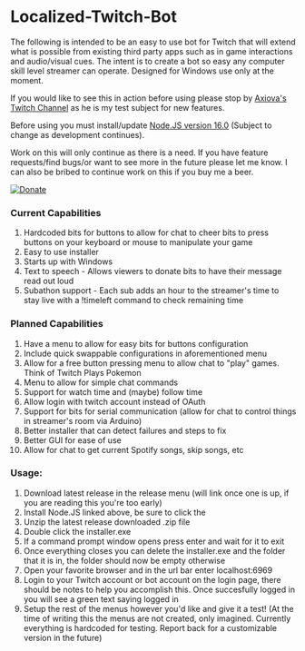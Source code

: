 # Localized-Twitch-Bot

The following is intended to be an easy to use bot for Twitch that will extend what is possible from existing third party apps such as in game interactions and audio/visual cues. The intent is to create a bot so easy any computer skill level streamer can operate. Designed for Windows use only at the moment. 

If you would like to see this in action before using please stop by [Axiova's Twitch Channel](twitch.tv/axiova) as he is my test subject for new features. 

Before using you must install/update [Node.JS version 16.0](https://nodejs.org/en/download/current/) (Subject to change as development continues). 

Work on this will only continue as there is a need. If you have feature requests/find bugs/or want to see more in the future please let me know. I can also be bribed to continue work on this if you buy me a beer. 

[![Donate](https://img.shields.io/badge/Donate-PayPal-green.svg)](https://www.paypal.com/cgi-bin/webscr?cmd=_s-xclick&hosted_button_id=XNUJQACTEAUR8)

### Current Capabilities
1. Hardcoded bits for buttons to allow for chat to cheer bits to press buttons on your keyboard or mouse to manipulate your game
2. Easy to use installer
3. Starts up with Windows
4. Text to speech - Allows viewers to donate bits to have their message read out loud
5. Subathon support - Each sub adds an hour to the streamer's time to stay live with a !timeleft command to check remaining time

### Planned Capabilities
1. Have a menu to allow for easy bits for buttons configuration
2. Include quick swappable configurations in aforementioned menu
3. Allow for a free button pressing menu to allow chat to "play" games. Think of Twitch Plays Pokemon
4. Menu to allow for simple chat commands
5. Support for watch time and (maybe) follow time
6. Allow login with twitch account instead of OAuth
7. Support for bits for serial communication (allow for chat to control things in streamer's room via Arduino)
8. Better installer that can detect failures and steps to fix
9. Better GUI for ease of use
10. Allow for chat to get current Spotify songs, skip songs, etc

### Usage:
1. Download latest release in the release menu (will link once one is up, if you are reading this you're too early)
2. Install Node.JS linked above, be sure to click the 
3. Unzip the latest release downloaded .zip file
4. Double click the installer.exe
5. If a command prompt window opens press enter and wait for it to exit
6. Once everything closes you can delete the installer.exe and the folder that it is in, the folder should now be empty otherwise
7. Open your favorite browser and in the url bar enter localhost:6969
8. Login to your Twitch account or bot account on the login page, there should be notes to help you accomplish this. Once succesfully logged in you will see a green text saying logged in
9. Setup the rest of the menus however you'd like and give it a test! (At the time of writing this the menus are not created, only imagined. Currently everything is hardcoded for testing. Report back for a customizable version in the future)
